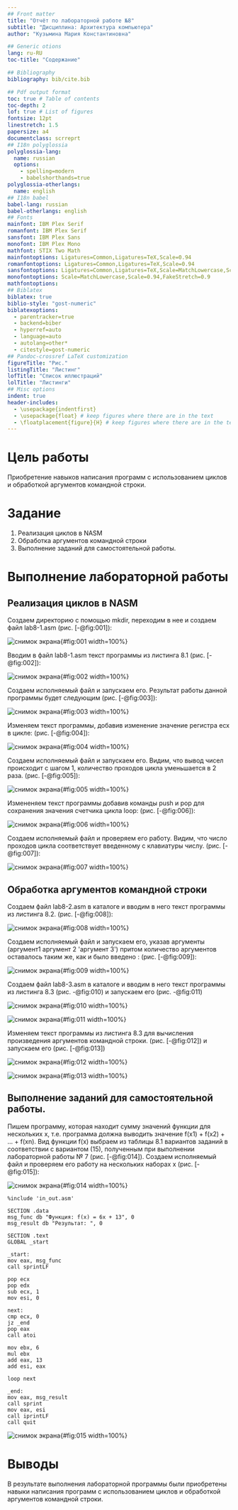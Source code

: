 ```yaml
---
## Front matter
title: "Отчёт по лабораторной работе №8"
subtitle: "Дисциплина: Архитектура компьютера"
author: "Кузьмина Мария Константиновна"

## Generic otions
lang: ru-RU
toc-title: "Содержание"

## Bibliography
bibliography: bib/cite.bib

## Pdf output format
toc: true # Table of contents
toc-depth: 2
lof: true # List of figures
fontsize: 12pt
linestretch: 1.5
papersize: a4
documentclass: scrreprt
## I18n polyglossia
polyglossia-lang:
  name: russian
  options:
	- spelling=modern
	- babelshorthands=true
polyglossia-otherlangs:
  name: english
## I18n babel
babel-lang: russian
babel-otherlangs: english
## Fonts
mainfont: IBM Plex Serif
romanfont: IBM Plex Serif
sansfont: IBM Plex Sans
monofont: IBM Plex Mono
mathfont: STIX Two Math
mainfontoptions: Ligatures=Common,Ligatures=TeX,Scale=0.94
romanfontoptions: Ligatures=Common,Ligatures=TeX,Scale=0.94
sansfontoptions: Ligatures=Common,Ligatures=TeX,Scale=MatchLowercase,Scale=0.94
monofontoptions: Scale=MatchLowercase,Scale=0.94,FakeStretch=0.9
mathfontoptions:
## Biblatex
biblatex: true
biblio-style: "gost-numeric"
biblatexoptions:
  - parentracker=true
  - backend=biber
  - hyperref=auto
  - language=auto
  - autolang=other*
  - citestyle=gost-numeric
## Pandoc-crossref LaTeX customization
figureTitle: "Рис."
listingTitle: "Листинг"
lofTitle: "Список иллюстраций"
lolTitle: "Листинги"
## Misc options
indent: true
header-includes:
  - \usepackage{indentfirst}
  - \usepackage{float} # keep figures where there are in the text
  - \floatplacement{figure}{H} # keep figures where there are in the text
---
```


# Цель работы

Приобретение навыков написания программ с использованием циклов и обработкой аргументов командной строки.


# Задание

1. Реализация циклов в NASM
2. Обработка аргументов командной строки
3. Выполнение заданий для самостоятельной работы.

# Выполнение лабораторной работы

## Реализация циклов в NASM
Создаем директорию с помощью mkdir, переходим в нее и создаем файл lab8-1.asm (рис. [-@fig:001]):

![снимок экрана](image/1.jpg){#fig:001 width=100%}


Вводим в файл lab8-1.asm текст программы из листинга 8.1 (рис. [-@fig:002]):

![снимок экрана](image/2.jpg){#fig:002 width=100%} 

Создаем исполняемый файл и запускаем его. Результат работы данной программы будет следующим (рис. [-@fig:003]):

![снимок экрана](image/3.jpg){#fig:003 width=100%}

Изменяем текст программы, добавив изменение значение регистра ecx в цикле: (рис. [-@fig:004]):

![снимок экрана](image/4.jpg){#fig:004 width=100%}

Создаем исполняемый файл и запускаем его. Видим, что вывод чисел происходит с шагом 1, количество проходов цикла уменьшается в 2 раза. (рис. [-@fig:005]):

![снимок экрана](image/5.jpg){#fig:005 width=100%}

Измененяем текст программы добавив команды push и pop для сохранения значения счетчика цикла
loop: (рис. [-@fig:006]):

![снимок экрана](image/6.jpg){#fig:006 width=100%}

Создаем исполняемый файл и проверяем его работу. Видим, что число проходов цикла соответствует введенному с клавиатуры числy. (рис. [-@fig:007]):

![снимок экрана](image/7.jpg){#fig:007 width=100%}

## Обработка аргументов командной строки

Создаем файл lab8-2.asm в каталоге  и вводим в него текст программы из листинга 8.2. (рис. [-@fig:008]):

![снимок экрана](image/8.jpg){#fig:008 width=100%}

Создаем исполняемый файл и запускаем его, указав аргументы (аргумент1 аргумент 2 'аргумент 3') притом количество аргументов оставалось таким же, как и было введено : (рис. [-@fig:009]):

![снимок экрана](image/9.jpg){#fig:009 width=100%}

Создаем файл lab8-3.asm в каталоге и вводим в него текст программы из листинга 8.3 (рис. -@fig:010) и запускаем его (рис. -@fig:011)

![снимок экрана](image/10.jpg){#fig:010 width=100%}

![снимок экрана](image/11.jpg){#fig:011 width=100%} 

Изменяем текст программы из листинга 8.3 для вычисления произведения аргументов командной строки. (рис. [-@fig:012]) и запускаем его (рис. [-@fig:013])

![снимок экрана](image/12.jpg){#fig:012 width=100%}

![снимок экрана](image/13.jpg){#fig:013 width=100%}

## Выполнение заданий для самостоятельной работы.

Пишем программу, которая находит сумму значений функции для нескольких x, т.е. программа должна выводить значение f(x1) + f(x2) + ... + f(xn). Вид функции f(x) выбраем из таблицы 8.1 вариантов заданий в соответствии с вариантом (15), полученным при выполнении
лабораторной работы № 7 (рис. [-@fig:014]). Создаем исполняемый файл и проверяем его работу на нескольких наборах x (рис. [-@fig:015]):

![снимок экрана](image/14.jpg){#fig:014 width=100%} 
```
%include 'in_out.asm'

SECTION .data
msg_func db "Функция: f(x) = 6x + 13", 0
msg_result db "Результат: ", 0

SECTION .text
GLOBAL _start

_start:
mov eax, msg_func
call sprintLF

pop ecx
pop edx
sub ecx, 1
mov esi, 0

next:
cmp ecx, 0
jz _end
pop eax
call atoi

mov ebx, 6
mul ebx
add eax, 13
add esi, eax

loop next

_end:
mov eax, msg_result
call sprint
mov eax, esi
call iprintLF
call quit
```

![снимок экрана](image/15.jpg){#fig:015 width=100%}



# Выводы
В результате выполнения лабораторной программы были приобретены навыки написания программ с использованием циклов и обработкой аргументов командной строки.

